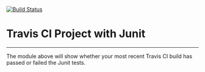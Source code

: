 [![Build Status](https://travis-ci.org/jgquach3/110-lab4.svg?branch=master)](https://travis-ci.org/jgquach3/110-lab4)
# Travis CI Project with Junit
----------
The module above will show whether your most recent Travis CI 
build has passed or failed the Junit tests. 
